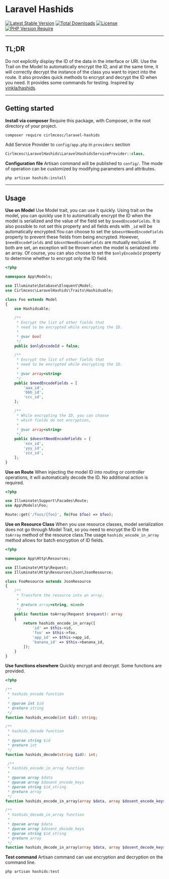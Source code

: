 # Laravel Hashids

[![Latest Stable Version](http://poser.pugx.org/cirlmcesc/laravel-hashids/v)](https://packagist.org/packages/cirlmcesc/laravel-hashids) [![Total Downloads](http://poser.pugx.org/cirlmcesc/laravel-hashids/downloads)](https://packagist.org/packages/cirlmcesc/laravel-hashids) [![License](http://poser.pugx.org/cirlmcesc/laravel-hashids/license)](https://packagist.org/packages/cirlmcesc/laravel-hashids) [![PHP Version Require](http://poser.pugx.org/cirlmcesc/laravel-hashids/require/php)](https://packagist.org/packages/cirlmcesc/laravel-hashids)

---

## TL;DR

Do not explicitly display the ID of the data in the interface or URI. Use the Trail on the Model to automatically encrypt the ID, and at the same time, it will correctly decrypt the instance of the class you want to inject into the route. It also provides quick methods to encrypt and decrypt the ID when you need. It provides some commands for testing. Inspired by [vinkla/hashids](https://github.com/vinkla/hashids).

---

## Getting started

**Install via composer**
Require this package, with Composer, in the root directory of your project.

```bash
composer require cirlmcesc/laravel-hashids
```

Add Service Provider to `config/app.php` in `providers` section

```php
Cirlmcesc\LaravelHashids\LaravelHashidsServiceProvider::class,
```

**Configuration file**
Artisan command will be published to `config/`. The mode of operation can be customized by modifying parameters and attributes.

```shell
php artisan hashids:install
```

---

## Usage

**Use on Model**
Use Model trait, you can use it quickly. Using trait on the model, you can quickly use it to automatically encrypt the ID when the model is serialized and the value of the field set by ```$needEncodeFields```. It is also possible to not set this property and all fields ends with ```_id``` will be automatically encrypted.You can choose to set the ```$doesntNeedEncodeFields``` property to prevent these fields from being encrypted. However, ``` $needEncodeFields ``` and ``` $dosntNeedEncodeFields ``` are mutually exclusive. If both are set, an exception will be thrown when the model is serialized into an array. Of course, you can also choose to set the ```$onlyEncodeId``` property to determine whether to encrypt only the ID field.

```php
<?php

namespace App\Models;

use Illuminate\Database\Eloquent\Model;
use Cirlmcesc\LaravelHashids\Traits\Hashidsable;

class Foo extends Model
{
    use Hashidsable;

    /**
     * Encrypt the list of other fields that 
     * need to be encrypted while encrypting the ID.
     *
     * @var bool
     */
    public $onlyEncodeId = false;

    /**
     * Encrypt the list of other fields that 
     * need to be encrypted while encrypting the ID.
     *
     * @var array<string>
     */
    public $needEncodeFields = [
        'aaa_id',
        'bbb_id',
        'ccc_id',
    ];

    /**
     * While encrypting the ID, you can choose 
     * which fields do not encryption,
     *
     * @var array<string>
     */
    public $doesntNeedEncodeFields = [
        'xxx_id',
        'yyy_id',
        'zzz_id',
    ];
}
```

**Use on Route**
When injecting the model ID into routing or controller operations, it will automatically decode the ID. No additional action is required.

```php
<?php

use Illuminate\Support\Facades\Route;
use App\Models\Foo;

Route::get('/foos/{foo}', fn(Foo $foo) => $foo);

```

**Use on Resource Class**
When you use resource classes, model serialization does not go through Model Trait, so you need to encrypt the ID in the ```toArray``` method of the resource class.The usage ```hashids_encode_in_array``` method allows for batch encryption of ID fields.

```php
<?php

namespace App\Http\Resources;

use Illuminate\Http\Request;
use Illuminate\Http\Resources\Json\JsonResource;

class FooResource extends JsonResource
{
    /**
     * Transform the resource into an array.
     *
     * @return array<string, mixed>
     */
    public function toArray(Request $request): array
    {
        return hashids_encode_in_array([
            'id' => $this->id,
            'foo' => $this->foo,
            'app_id' => $this->app_id,
            'banana_id' => $this->banana_id,
        ]);
    }
}

```

**Use functions elsewhere**
Quickly encrypt and decrypt. Some functions are provided.

```php
<?php

/**
 * hashids_encode function
 *
 * @param int $id
 * @return string
 */
function hashids_encode(int $id): string;

/**
 * hashids_decode function
 *
 * @param string $id
 * @return int
 */
function hashids_decode(string $id): int;

 /**
 * hashids_encode_in_array function
 *
 * @param array $data
 * @param array $dosent_encode_keys
 * @param string $id_string
 * @return array
 */
function hashids_encode_in_array(array $data, array $dosent_encode_keys = [], $id_string = '_id'): array;

/**
 * hashids_decode_in_array function
 *
 * @param array $data
 * @param array $dosent_decode_keys
 * @param string $id_string
 * @return array
 */
function hashids_decode_in_array(array $data, array $dosent_decode_keys = [], $id_string = '_id'): array;

```

**Test command**
Artisan command can use encryption and decryption on the command line.

```shell
php artisan hashids:test
```
